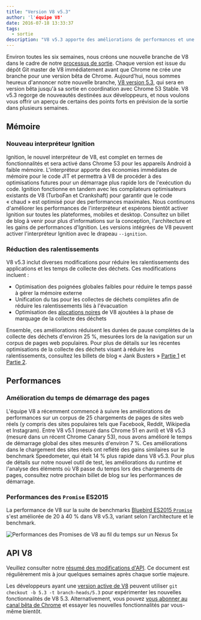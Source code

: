 ```yaml
---
title: "Version V8 v5.3"
author: 'l'équipe V8'
date: 2016-07-18 13:33:37
tags:
  - sortie
description: "V8 v5.3 apporte des améliorations de performances et une réduction de la consommation de mémoire."
---
```

Environ toutes les six semaines, nous créons une nouvelle branche de V8 dans le cadre de notre [processus de sortie](/docs/release-process). Chaque version est issue du dépôt Git master de V8 immédiatement avant que Chrome ne crée une branche pour une version bêta de Chrome. Aujourd'hui, nous sommes heureux d'annoncer notre nouvelle branche, [V8 version 5.3](https://chromium.googlesource.com/v8/v8.git/+log/branch-heads/5.3), qui sera en version bêta jusqu'à sa sortie en coordination avec Chrome 53 Stable. V8 v5.3 regorge de nouveautés destinées aux développeurs, et nous voulons vous offrir un aperçu de certains des points forts en prévision de la sortie dans plusieurs semaines.

<!--truncate-->
## Mémoire

### Nouveau interpréteur Ignition

Ignition, le nouvel interpréteur de V8, est complet en termes de fonctionnalités et sera activé dans Chrome 53 pour les appareils Android à faible mémoire. L'interpréteur apporte des économies immédiates de mémoire pour le code JIT et permettra à V8 de procéder à des optimisations futures pour un démarrage plus rapide lors de l'exécution du code. Ignition fonctionne en tandem avec les compilateurs optimisateurs existants de V8 (TurboFan et Crankshaft) pour garantir que le code « chaud » est optimisé pour des performances maximales. Nous continuons d'améliorer les performances de l'interpréteur et espérons bientôt activer Ignition sur toutes les plateformes, mobiles et desktop. Consultez un billet de blog à venir pour plus d'informations sur la conception, l'architecture et les gains de performances d'Ignition. Les versions intégrées de V8 peuvent activer l'interpréteur Ignition avec le drapeau `--ignition`.

### Réduction des ralentissements

V8 v5.3 inclut diverses modifications pour réduire les ralentissements des applications et les temps de collecte des déchets. Ces modifications incluent :

- Optimisation des poignées globales faibles pour réduire le temps passé à gérer la mémoire externe
- Unification du tas pour les collectes de déchets complètes afin de réduire les ralentissements liés à l'évacuation
- Optimisation des [alocations noires](/blog/orinoco) de V8 ajoutées à la phase de marquage de la collecte des déchets

Ensemble, ces améliorations réduisent les durées de pause complètes de la collecte des déchets d'environ 25 %, mesurées lors de la navigation sur un corpus de pages web populaires. Pour plus de détails sur les récentes optimisations de la collecte des déchets visant à réduire les ralentissements, consultez les billets de blog « Jank Busters » [Partie 1](/blog/jank-busters) et [Partie 2](/blog/orinoco).

## Performances

### Amélioration du temps de démarrage des pages

L'équipe V8 a récemment commencé à suivre les améliorations de performances sur un corpus de 25 chargements de pages de sites web réels (y compris des sites populaires tels que Facebook, Reddit, Wikipedia et Instagram). Entre V8 v5.1 (mesuré dans Chrome 51 en avril) et V8 v5.3 (mesuré dans un récent Chrome Canary 53), nous avons amélioré le temps de démarrage global des sites mesurés d'environ 7 %. Ces améliorations dans le chargement des sites réels ont reflété des gains similaires sur le benchmark Speedometer, qui était 14 % plus rapide dans V8 v5.3. Pour plus de détails sur notre nouvel outil de test, les améliorations du runtime et l'analyse des éléments où V8 passe du temps lors des chargements de pages, consultez notre prochain billet de blog sur les performances de démarrage.

### Performances des `Promise` ES2015

La performance de V8 sur la suite de benchmarks [Bluebird ES2015 `Promise`](https://github.com/petkaantonov/bluebird/tree/master/benchmark) s'est améliorée de 20 à 40 % dans V8 v5.3, variant selon l'architecture et le benchmark.

![Performances des Promises de V8 au fil du temps sur un Nexus 5x](/_img/v8-release-53/promise.png)

## API V8

Veuillez consulter notre [résumé des modifications d'API](https://docs.google.com/document/d/1g8JFi8T_oAE_7uAri7Njtig7fKaPDfotU6huOa1alds/edit). Ce document est régulièrement mis à jour quelques semaines après chaque sortie majeure.

Les développeurs ayant une [version active de V8](https://v8.dev/docs/source-code#using-git) peuvent utiliser `git checkout -b 5.3 -t branch-heads/5.3` pour expérimenter les nouvelles fonctionnalités de V8 5.3. Alternativement, vous pouvez [vous abonner au canal bêta de Chrome](https://www.google.com/chrome/browser/beta.html) et essayer les nouvelles fonctionnalités par vous-même bientôt.
